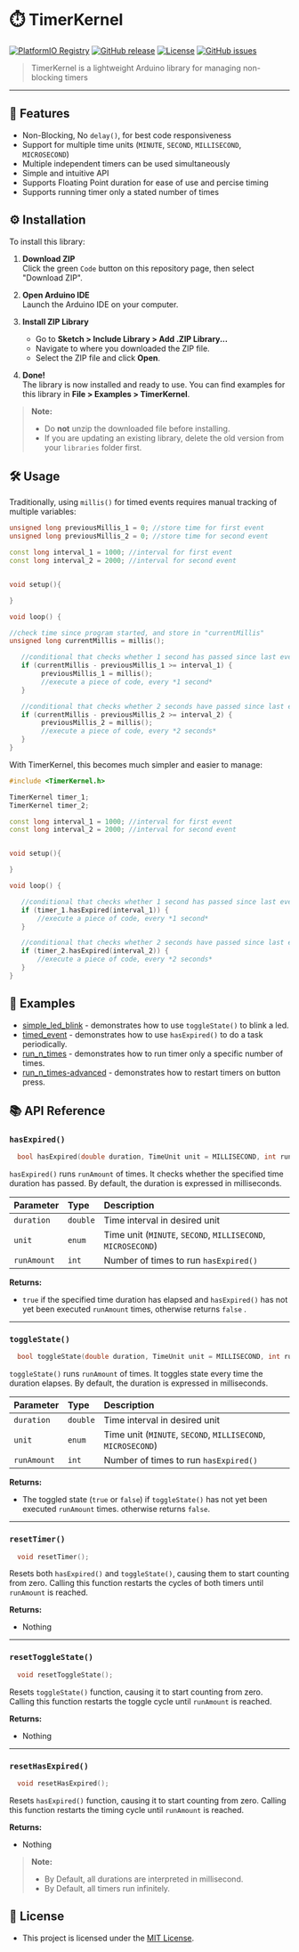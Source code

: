 # ⏱️ TimerKernel

[![PlatformIO Registry](https://badges.registry.platformio.org/packages/mrdev-5000/library/TimerKernel.svg)](https://registry.platformio.org/libraries/mrdev-5000/TimerKernel) [![GitHub release](https://img.shields.io/github/v/release/MrDev-5000/TimerKernel)](https://github.com/MrDev-5000/TimerKernel/releases) [![License](https://img.shields.io/github/license/MrDev-5000/TimerKernel)](LICENSE) [![GitHub issues](https://img.shields.io/github/issues/MrDev-5000/TimerKernel)](https://github.com/MrDev-5000/TimerKernel/issues)  

>TimerKernel is a lightweight Arduino library for managing non-blocking timers

---

## 🚀 Features

- Non-Blocking, No `delay()`, for best code responsiveness
- Support for multiple time units (`MINUTE`, `SECOND`, `MILLISECOND`, `MICROSECOND`)
- Multiple independent timers can be used simultaneously
- Simple and intuitive API
- Supports Floating Point duration for ease of use and percise timing
- Supports running timer only a stated number of times

## ⚙️ Installation

To install this library:

1. **Download ZIP**  
   Click the green `Code` button on this repository page, then select "Download ZIP".

2. **Open Arduino IDE**  
   Launch the Arduino IDE on your computer.

3. **Install ZIP Library**  
   - Go to **Sketch > Include Library > Add .ZIP Library...**
   - Navigate to where you downloaded the ZIP file.
   - Select the ZIP file and click **Open**.

4. **Done!**  
   The library is now installed and ready to use. You can find examples for this library in **File > Examples > TimerKernel**.

>**Note:**
>
> - Do **not** unzip the downloaded file before installing.  
> - If you are updating an existing library, delete the old version from your `libraries` folder first.

## 🛠️ Usage

Traditionally, using `millis()` for timed events requires manual tracking of multiple variables:

```cpp
unsigned long previousMillis_1 = 0; //store time for first event
unsigned long previousMillis_2 = 0; //store time for second event

const long interval_1 = 1000; //interval for first event
const long interval_2 = 2000; //interval for second event


void setup(){

}

void loop() {

//check time since program started, and store in "currentMillis"
unsigned long currentMillis = millis();

   //conditional that checks whether 1 second has passed since last event
   if (currentMillis - previousMillis_1 >= interval_1) {
        previousMillis_1 = millis();
        //execute a piece of code, every *1 second*
   }

   //conditional that checks whether 2 seconds have passed since last event
   if (currentMillis - previousMillis_2 >= interval_2) {
        previousMillis_2 = millis();
        //execute a piece of code, every *2 seconds*
   }
}
```

With TimerKernel, this becomes much simpler and easier to manage:

```cpp
#include <TimerKernel.h>

TimerKernel timer_1;
TimerKernel timer_2;

const long interval_1 = 1000; //interval for first event
const long interval_2 = 2000; //interval for second event


void setup(){

}

void loop() {

   //conditional that checks whether 1 second has passed since last event
   if (timer_1.hasExpired(interval_1)) {
       //execute a piece of code, every *1 second*
   }

   //conditional that checks whether 2 seconds have passed since last event
   if (timer_2.hasExpired(interval_2)) {
       //execute a piece of code, every *2 seconds*
   }
}
```

## 📖 Examples

- [simple_led_blink](examples/simple_led_blink/simple_led_blink.ino) - demonstrates how to use `toggleState()` to blink a led.
- [timed_event](examples/timed_event/timed_event.ino) - demonstrates how to use `hasExpired()` to do a task periodically.
- [run_n_times](examples/run_n_times/run_n_times.ino) - demonstrates how to run timer only a specific number of times.
- [run_n_times-advanced](examples/run_n_times-advanced/run_n_times-advanced.ino) - demonstrates how to restart timers on button press.

## 📚 API Reference

### `hasExpired()`

```cpp
  bool hasExpired(double duration, TimeUnit unit = MILLISECOND, int runAmount = INFINITE);
```

`hasExpired()` runs `runAmount` of times. 
It checks whether the specified time duration has passed.
By default, the duration is expressed in milliseconds.

| Parameter   | Type     | Description                                                  |
| :---------- | :------- | :----------------------------------------------------------- |
| `duration`  | `double` | Time interval in desired unit                                |
| `unit`      | `enum`   | Time unit (`MINUTE`, `SECOND`, `MILLISECOND`, `MICROSECOND`) |
| `runAmount` | `int`    | Number of times to run `hasExpired()`                        |

**Returns:**

- `true` if the specified time duration has elapsed and `hasExpired()` has not yet been executed `runAmount` times, otherwise returns `false`
.

---

### `toggleState()`

```cpp
  bool toggleState(double duration, TimeUnit unit = MILLISECOND, int runAmount = INFINITE);
```

`toggleState()` runs `runAmount` of times.
It toggles state every time the duration elapses.
By default, the duration is expressed in milliseconds.

| Parameter   | Type     | Description                                                  |
| :---------- | :------- | :----------------------------------------------------------- |
| `duration`  | `double` | Time interval in desired unit                                |
| `unit`      | `enum`   | Time unit (`MINUTE`, `SECOND`, `MILLISECOND`, `MICROSECOND`) |
| `runAmount` | `int`    | Number of times to run `hasExpired()`                        |

**Returns:**

- The toggled state (`true` or `false`) if `toggleState()` has not yet been executed `runAmount` times. otherwise returns `false`.

---

### `resetTimer()`

```cpp
  void resetTimer();
```

Resets both `hasExpired()` and `toggleState()`, causing them to start counting from zero. Calling this function restarts the cycles of both timers until `runAmount` is reached.

**Returns:**

- Nothing

---

### `resetToggleState()`

```cpp
  void resetToggleState();
```

Resets `toggleState()` function, causing it to start counting from zero. Calling this function restarts the toggle cycle until `runAmount` is reached.

**Returns:**

- Nothing

---

### `resetHasExpired()`

```cpp
  void resetHasExpired();
```

Resets `hasExpired()` function, causing it to start counting from zero. Calling this function restarts the timing cycle until `runAmount` is reached.

**Returns:**

- Nothing

>**Note:**
>
> - By Default, all durations are interpreted in millisecond. 
> - By Default, all timers run infinitely. 

## 📜 License

- This project is licensed under the [MIT License](LICENSE).
